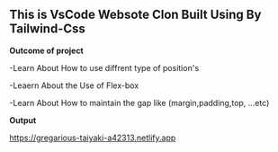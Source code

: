 ## This is VsCode Websote Clon Built Using By Tailwind-Css ##

**Outcome of project**

-Learn About How to use diffrent type of position's

-Leaern About the Use of Flex-box 

-Learn About How to maintain the gap like (margin,padding,top, ...etc)

**Output**

https://gregarious-taiyaki-a42313.netlify.app
